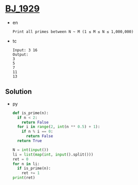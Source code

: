# [BJ_1929](https://acmicpc.net/problem/1929)

* en

  ```en
  Print all primes between N ~ M (1 ≤ M ≤ N ≤ 1,000,000)
  ```

* tc

  ```tc
  Input: 3 16
  Output:
  3
  5
  7
  11
  13
  ```

## Solution

* py

  ```py
  def is_prime(n):
    if n < 2:
      return False
    for i in range(2, int(n ** 0.5) + 1):
      if n % i == 0:
        return False
    return True

  N = int(input())
  li = list(map(int, input().split()))
  ret = 0
  for n in li:
    if is_prime(n):
      ret += 1
  print(ret)
  ```
